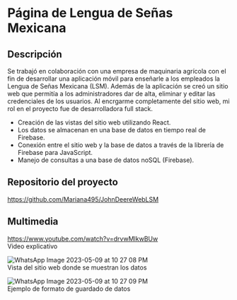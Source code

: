 # Página de Lengua de Señas Mexicana

## Descripción
Se trabajó en colaboración con una empresa de maquinaria agrícola con el fin de desarrollar una aplicación móvil para enseñarle a los empleados la Lengua de Señas Mexicana (LSM). Además de la aplicación se creó un sitio web que permitía a los administradores dar de alta, eliminar y editar las credenciales de los usuarios. Al encrgarme completamente del sitio web, mi rol en el proyecto fue de desarrolladora full stack.

* Creación de las vistas del sitio web utilizando React.
* Los datos se almacenan en una base de datos en tiempo real de Firebase.
* Conexión entre el sitio web y la base de datos a través de la librería de Firebase para JavaScript.
* Manejo de consultas a una base de datos noSQL (Firebase).

## Repositorio del proyecto
https://github.com/Mariana495/JohnDeereWebLSM 

## Multimedia

https://www.youtube.com/watch?v=drvwMIkwBUw  
Video explicativo

![WhatsApp Image 2023-05-09 at 10 27 08 PM](https://github.com/Mariana495/Portafolio/assets/84542613/1953eb18-33a7-49e6-9e74-a58cee7e5a24)  
Vista del sitio web donde se muestran los datos

![WhatsApp Image 2023-05-09 at 10 27 09 PM](https://github.com/Mariana495/Portafolio/assets/84542613/6c1f6187-81bd-4de7-b2d9-686bce27c947)  
Ejemplo de formato de guardado de datos
